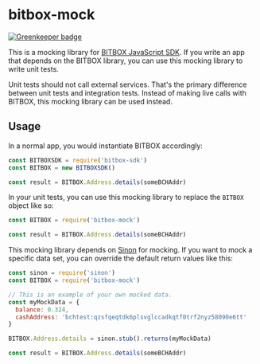 # bitbox-mock

[![Greenkeeper badge](https://badges.greenkeeper.io/christroutner/bitbox-mock.svg)](https://greenkeeper.io/)

This is a mocking library for
[BITBOX JavaScript SDK](https://github.com/Bitcoin-com/bitbox-sdk). If you write
an app that depends on the BITBOX library, you can use this mocking library to
write unit tests.

Unit tests should not call external services. That's the primary difference between
unit tests and integration tests. Instead of making live calls with BITBOX, this
mocking library can be used instead.

## Usage
In a normal app, you would instantiate BITBOX accordingly:
```javascript
const BITBOXSDK = require('bitbox-sdk')
const BITBOX = new BITBOXSDK()

const result = BITBOX.Address.details(someBCHAddr)
```

In your unit tests, you can use this mocking library to replace the `BITBOX`
object like so:

```javascript
const BITBOX = require('bitbox-mock')

const result = BITBOX.Address.details(someBCHAddr)
```

This mocking library depends on [Sinon](https://sinonjs.org/) for mocking.
If you want to mock a specific data set, you can override the default return
values like this:
```javascript
const sinon = require('sinon')
const BITBOX = require('bitbox-mock')

// This is an example of your own mocked data.
const myMockData = {
  balance: 0.324,
  cashAddress: 'bchtest:qzsfqeqtdk6plsvglccadkqtf0trf2nyz58090e6tt'
}

BITBOX.Address.details = sinon.stub().returns(myMockData)

const result = BITBOX.Address.details(someBCHAddr)
```
